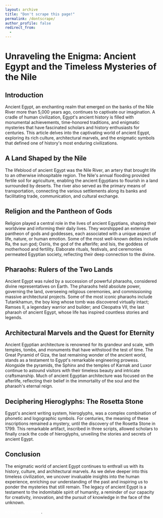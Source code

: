 ```yaml
---
layout: archive
title: "Don't scrape this page!"
permalink: /dontscrape/
author_profile: false
redirect_from:
  - 
---
```



# Unraveling the Enigma: Ancient Egypt and the Timeless Mysteries of the Nile  
  
## Introduction  
  
Ancient Egypt, an enchanting realm that emerged on the banks of the Nile River more than 5,000 years ago, continues to captivate our imagination. A cradle of human civilization, Egypt's ancient history is filled with monumental achievements, time-honored traditions, and enigmatic mysteries that have fascinated scholars and history enthusiasts for centuries. This article delves into the captivating world of ancient Egypt, exploring its rich culture, architectural marvels, and the enigmatic symbols that defined one of history's most enduring civilizations.  
  
## A Land Shaped by the Nile  
  
The lifeblood of ancient Egypt was the Nile River, an artery that brought life to an otherwise inhospitable region. The Nile's annual flooding provided fertile soil for agriculture, enabling the ancient Egyptians to flourish in a land surrounded by deserts. The river also served as the primary means of transportation, connecting the various settlements along its banks and facilitating trade, communication, and cultural exchange.  
  
## Religion and the Pantheon of Gods  
  
Religion played a central role in the lives of ancient Egyptians, shaping their worldview and informing their daily lives. They worshipped an extensive pantheon of gods and goddesses, each associated with a unique aspect of life, nature, or human emotion. Some of the most well-known deities include Ra, the sun god; Osiris, the god of the afterlife; and Isis, the goddess of motherhood and fertility. Elaborate rituals, festivals, and ceremonies permeated Egyptian society, reflecting their deep connection to the divine.  
  
## Pharaohs: Rulers of the Two Lands  
  
Ancient Egypt was ruled by a succession of powerful pharaohs, considered divine representatives on Earth. The pharaohs held absolute power, governing the land, overseeing religious ceremonies, and commissioning massive architectural projects. Some of the most iconic pharaohs include Tutankhamun, the boy king whose tomb was discovered virtually intact; Ramses II, a legendary warrior and builder; and Cleopatra VII, the last pharaoh of ancient Egypt, whose life has inspired countless stories and legends.  
  
## Architectural Marvels and the Quest for Eternity  
  
Ancient Egyptian architecture is renowned for its grandeur and scale, with temples, tombs, and monuments that have withstood the test of time. The Great Pyramid of Giza, the last remaining wonder of the ancient world, stands as a testament to Egypt's remarkable engineering prowess. Alongside the pyramids, the Sphinx and the temples of Karnak and Luxor continue to astound visitors with their timeless beauty and intricate craftsmanship. Much of ancient Egyptian architecture was focused on the afterlife, reflecting their belief in the immortality of the soul and the pharaoh's eternal reign.  
  
## Deciphering Hieroglyphs: The Rosetta Stone  
  
Egypt's ancient writing system, hieroglyphs, was a complex combination of phonetic and logographic symbols. For centuries, the meaning of these inscriptions remained a mystery, until the discovery of the Rosetta Stone in 1799. This remarkable artifact, inscribed in three scripts, allowed scholars to finally crack the code of hieroglyphs, unveiling the stories and secrets of ancient Egypt.  
  
## Conclusion  
  
The enigmatic world of ancient Egypt continues to enthrall us with its history, culture, and architectural marvels. As we delve deeper into this timeless civilization, we uncover invaluable insights into the human experience, enriching our understanding of the past and inspiring us to ponder the mysteries that still remain. The legacy of ancient Egypt is a testament to the indomitable spirit of humanity, a reminder of our capacity for creativity, innovation, and the pursuit of knowledge in the face of the unknown.  

<span style="color:white">some white textttt</span>.

